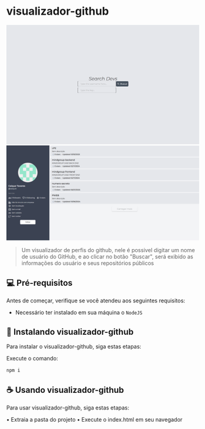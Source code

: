# visualizador-github

<img src="./src/assets/print1.png"   alt="Exemplo imagem">
<img src="./src/assets/print2.png"   alt="Exemplo imagem">

> Um visualizador de perfis do github, nele é possivel digitar um nome de usuário do GitHub, e ao clicar no botão "Buscar", será exibido as informações do usuário e seus repositórios públicos

## 💻 Pré-requisitos

Antes de começar, verifique se você atendeu aos seguintes requisitos:

- Necessário ter instalado em sua máquina o `NodeJS`

## 🚀 Instalando visualizador-github

Para instalar o visualizador-github, siga estas etapas:

Execute o comando:

```
npm i
```

## ☕ Usando visualizador-github

Para usar visualizador-github, siga estas etapas:

• Extraia a pasta do projeto
• Execute o index.html em seu navegador
